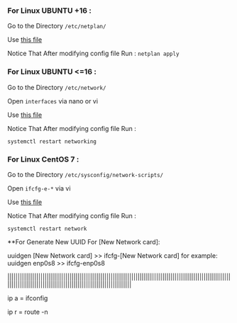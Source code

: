 ### For Linux UBUNTU +16 :

Go to the Directory 
``` /etc/netplan/ ```

Use [this file](00-installer-config-DHCP-Network-Type-ubuntu+16.yaml)

Notice That After modifying config file Run :
```netplan apply```


### For Linux UBUNTU <=16 :

Go to the Directory 
``` /etc/network/ ```

Open ``` interfaces ``` via nano or vi

Use [this file](interfaces)

Notice That After modifying config file Run :

```systemctl restart networking```

### For Linux CentOS 7 :

Go to the Directory 
```/etc/sysconfig/network-scripts/ ```

Open ``` ifcfg-e-* ``` via  vi

Use [this file](ifcfg-ens33)

Notice That After modifying config file Run :

```systemctl restart network```

**For Generate New UUID For [New Network card]:

uuidgen [New Network card] >> ifcfg-[New Network card]
for example: uuidgen enp0s8 >> ifcfg-enp0s8

||||||||||||||||||||||||||||||||||||||||||||||||||||||||||||||||||||||||||||||||||||||||||||||||||||||||||||||||||||||||||||||||||||||||||||||||||||||||||||||||||||||||

ip a  = ifconfig

ip r   = route -n


